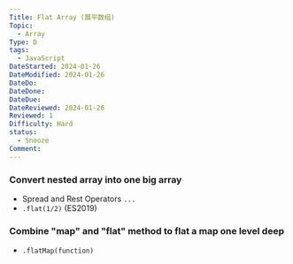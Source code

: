 ```yaml
---
Title: Flat Array (展平数组)
Topic:
  - Array
Type: D
tags:
  - JavaScript
DateStarted: 2024-01-26
DateModified: 2024-01-26
DateDo: 
DateDone: 
DateDue: 
DateReviewed: 2024-01-26
Reviewed: 1
Difficulty: Hard
status:
  - Snooze
Comment:
---
```

### Convert nested array into one big array
- Spread and Rest Operators `...`
- `.flat(1/2)` (ES2019)

### Combine "map" and "flat" method to flat a map one level deep
- `.flatMap(function)`